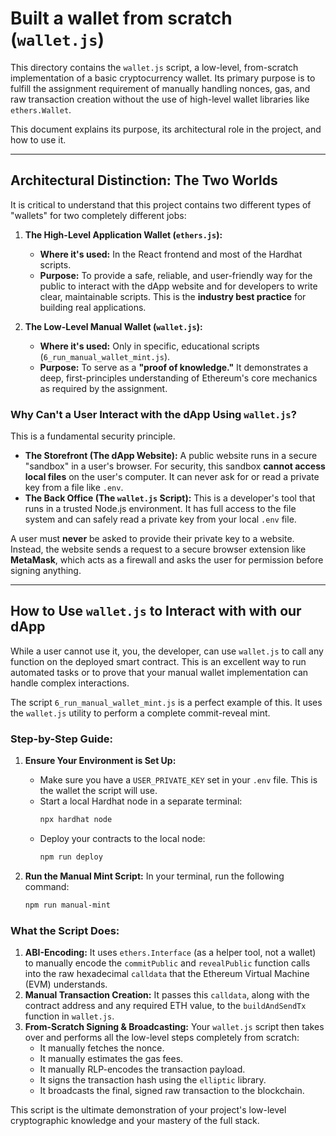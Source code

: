 # Built a wallet from scratch (`wallet.js`)

This directory contains the `wallet.js` script, a low-level, from-scratch implementation of a basic cryptocurrency wallet. Its primary purpose is to fulfill the assignment requirement of manually handling nonces, gas, and raw transaction creation without the use of high-level wallet libraries like `ethers.Wallet`.

This document explains its purpose, its architectural role in the project, and how to use it.

---

## Architectural Distinction: The Two Worlds

It is critical to understand that this project contains two different types of "wallets" for two completely different jobs:

1.  **The High-Level Application Wallet (`ethers.js`):**
    *   **Where it's used:** In the React frontend and most of the Hardhat scripts.
    *   **Purpose:** To provide a safe, reliable, and user-friendly way for the public to interact with the dApp website and for developers to write clear, maintainable scripts. This is the **industry best practice** for building real applications.

2.  **The Low-Level Manual Wallet (`wallet.js`):**
    *   **Where it's used:** Only in specific, educational scripts (`6_run_manual_wallet_mint.js`).
    *   **Purpose:** To serve as a **"proof of knowledge."** It demonstrates a deep, first-principles understanding of Ethereum's core mechanics as required by the assignment.

### Why Can't a User Interact with the dApp Using `wallet.js`?

This is a fundamental security principle.

*   **The Storefront (The dApp Website):** A public website runs in a secure "sandbox" in a user's browser. For security, this sandbox **cannot access local files** on the user's computer. It can never ask for or read a private key from a file like `.env`.
*   **The Back Office (The `wallet.js` Script):** This is a developer's tool that runs in a trusted Node.js environment. It has full access to the file system and can safely read a private key from your local `.env` file.

A user must **never** be asked to provide their private key to a website. Instead, the website sends a request to a secure browser extension like **MetaMask**, which acts as a firewall and asks the user for permission before signing anything.

---

## How to Use `wallet.js` to Interact with with our dApp

While a user cannot use it, you, the developer, can use `wallet.js` to call any function on the deployed smart contract. This is an excellent way to run automated tasks or to prove that your manual wallet implementation can handle complex interactions.

The script `6_run_manual_wallet_mint.js` is a perfect example of this. It uses the `wallet.js` utility to perform a complete commit-reveal mint.

### Step-by-Step Guide:

1.  **Ensure Your Environment is Set Up:**
    *   Make sure you have a `USER_PRIVATE_KEY` set in your `.env` file. This is the wallet the script will use.
    *   Start a local Hardhat node in a separate terminal:
        ```bash
        npx hardhat node
        ```
    *   Deploy your contracts to the local node:
        ```bash
        npm run deploy
        ```

2.  **Run the Manual Mint Script:**
    In your terminal, run the following command:
    ```bash
    npm run manual-mint
    ```

### What the Script Does:

1.  **ABI-Encoding:** It uses `ethers.Interface` (as a helper tool, not a wallet) to manually encode the `commitPublic` and `revealPublic` function calls into the raw hexadecimal `calldata` that the Ethereum Virtual Machine (EVM) understands.
2.  **Manual Transaction Creation:** It passes this `calldata`, along with the contract address and any required ETH value, to the `buildAndSendTx` function in `wallet.js`.
3.  **From-Scratch Signing & Broadcasting:** Your `wallet.js` script then takes over and performs all the low-level steps completely from scratch:
    *   It manually fetches the nonce.
    *   It manually estimates the gas fees.
    *   It manually RLP-encodes the transaction payload.
    *   It signs the transaction hash using the `elliptic` library.
    *   It broadcasts the final, signed raw transaction to the blockchain.

This script is the ultimate demonstration of your project's low-level cryptographic knowledge and your mastery of the full stack.
